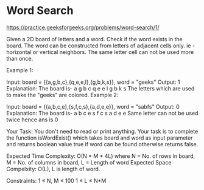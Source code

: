 # Word Search


https://practice.geeksforgeeks.org/problems/word-search/1/




Given a 2D board of letters and a word. Check if the word exists in the board. The word can be constructed from letters of adjacent cells only. ie - horizontal or vertical neighbors. The same letter cell can not be used more than once.
 

Example 1:

Input: board = {{a,g,b,c},{q,e,e,l},{g,b,k,s}},
word = "geeks"
Output: 1
Explanation: The board is-
a g b c
q e e l
g b k s
The letters which are used to make the
"geeks" are colored.
Example 2:

Input: board = {{a,b,c,e},{s,f,c,s},{a,d,e,e}},
word = "sabfs"
Output: 0
Explanation: The board is-
a b c e
s f c s
a d e e
Same letter can not be used twice hence ans is 0
 

Your Task:
You don't need to read or print anything. Your task is to complete the function isWordExist() which takes board and word as input parameter and returns boolean value true if word can be found otherwise returns false.
 

Expected Time Complexity: O(N * M * 4L) where N = No. of rows in board, M = No. of columns in board, L = Length of word
Expected Space Compelxity: O(L), L is length of word.
 

Constraints:
1 ≤ N, M ≤ 100
1 ≤ L ≤ N*M

